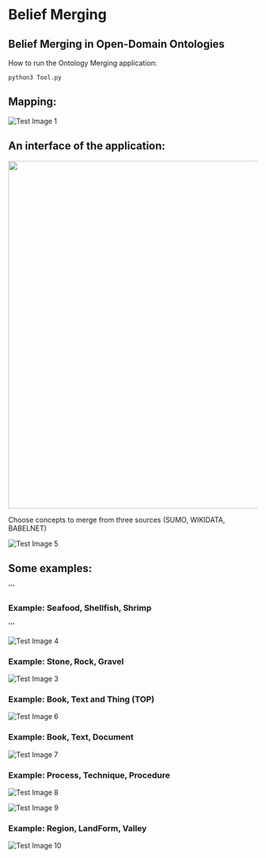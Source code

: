 # Belief Merging
## Belief Merging in Open-Domain Ontologies

How to run the Ontology Merging application:
```
python3 Tool.py
```

## Mapping:

![Test Image 1](Images/Mapping.png)


## An interface of the application:

<img src="https://github.com/ontologymerging/beliefmerging/blob/master/Images/Application.png" width="700"/>


Choose concepts to merge from three sources (SUMO, WIKIDATA, BABELNET)

![Test Image 5](Images/SUMO_WIKIDATA_BABELNET.png)

## Some examples:

'''
### Example: Seafood, Shellfish, Shrimp
'''

![Test Image 4](Images/Example_Application.png)

### Example: Stone, Rock, Gravel

![Test Image 3](Images/Example2.png)

### Example: Book, Text and Thing (TOP)

![Test Image 6](Images/Example_Book1.png)

### Example: Book, Text, Document

![Test Image 7](Images/Example_Book2.png)

### Example: Process, Technique, Procedure

![Test Image 8](Images/Example_Method.png)

![Test Image 9](Images/Example_Process.png)

### Example: Region, LandForm, Valley

![Test Image 10](Images/Example_Region.png)




